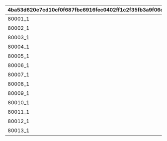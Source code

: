 |4ba53d620e7cd10cf0f687fbc6916fec0402ff1c2f35fb3a9f06ca62167d63bb|e8de3fb91b0514da6d0c2aea5ae8d69e165d59dcd4ef0978de0f735039b4a3a5|2a5b0edb9ef7d48639be09e27af505f2411f0a3df5bbabb8e762102b1eadd2fb|cbaf152404ca24f1ef5b5010aaa3232ed895c0572801d6a00217237f18ada626|0f12adaaa66abb5157513f5e16e7cd55960c00fc1e415845a0d590311c778624|8dd9508e800dc3bd1c1482b7408f0c82c04ef3d29b6d2ed618f7fb9b9818cf46|27f306d05ae84f0e162f752420a70a506260052c379336659c2e067068f3103e|b7bde490c10ef536a79b306037a1d6a29eb002e4740eb0b22af4ebe0ea50f9bf|e13ccb482bb66f2e3febf50be8ee6483615cd5f41832c26b5fb8d5be4f1e4c78|874598926fd60988dec4449ca9f9bb30708f143b04ea4fb7304ea2079fd59a72|47cbf98ce76222cc18525903337b4511eccd525bc549a7c42413f369401719f3|133d0a34c52001416de97d968105cae027049f69f1ba58720b10235f1f7e1d9b|
| --- | --- | --- | --- | --- | --- | --- | --- | --- | --- | --- | --- |
|80001_1|1|24005|80001_3|2|★3確定 アニメガチャチケット （プリンセスコネクト！Re:Dive 1）|1|0|80001_2|80000|80001|1|
|80002_1|1|24006|80002_3|2|★3確定 アニメガチャチケット （プリンセスコネクト！Re:Dive 2）|1|0|80002_2|80000|80002|1|
|80003_1|1|24007|80003_3|2|★3確定 アニメガチャチケット （プリンセスコネクト！Re:Dive 3）|1|0|80003_2|80000|80003|1|
|80004_1|1|24008|80004_3|2|★3確定 アニメガチャチケット （プリンセスコネクト！Re:Dive 4）|1|0|80004_2|80000|80004|1|
|80005_1|1|24009|80005_3|2|★3確定 プリコネフェス記念ガチャチケット|1|0|80005_2|80000|80005|1|
|80006_1|1|24010|80006_3|2|★3確定 プリコネフェス2022記念ガチャチケット|1|0|80006_2|80000|80006|1|
|80007_1|1|24011|80007_3|2|★3確定アニメガチャチケット プリンセスコネクト！Re:Dive Season2 1|1|0|80007_2|80000|80007|1|
|80008_1|1|24012|80008_3|2|★3確定アニメガチャチケット プリンセスコネクト！Re:Dive Season2 2|1|0|80008_2|80000|80008|1|
|80009_1|1|24013|80009_3|2|★3確定アニメガチャチケット プリンセスコネクト！Re:Dive Season2 3|1|0|80009_2|80000|80009|1|
|80010_1|1|24014|80010_3|2|★3確定 プリコネフェス2023記念ガチャチケット|1|0|80010_2|80000|80010|1|
|80011_1|1|24015|80011_3|2|★3確定 5周年記念ガチャチケット|1|0|80011_2|80000|80011|1|
|80012_1|1|24016|80012_3|2|★3確定 スタートダッシュガチャチケット|1|0|80012_2|80000|80012|1|
|80013_1|1|24017|80013_3|2|★3確定 プリコネフェス2024記念ガチャチケット|1|0|80013_2|80000|80013|1|